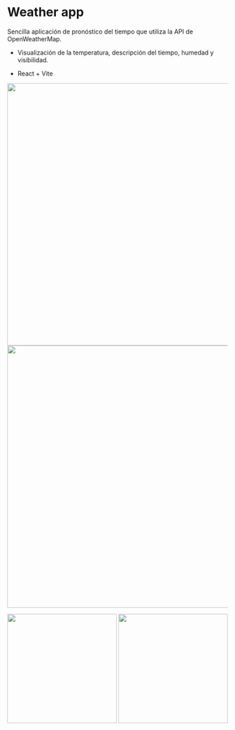 # Weather app

 Sencilla aplicación de pronóstico del tiempo que utiliza la API de OpenWeatherMap.
- Visualización de la temperatura, descripción del tiempo, humedad y visibilidad.

- React + Vite


<div align="center">
  <img src="https://github.com/RaquelBayas/weatherApp/assets/31921518/78f017dc-3c80-45ed-8d03-168368041c6e" width="600" />
  <img src="https://github.com/RaquelBayas/weatherApp/assets/31921518/56e5bb47-ac4a-4819-9fe1-ace50bbf08c8" width="600" />
  <p>
  <img src="https://github.com/RaquelBayas/weatherApp/assets/31921518/ee2f3448-f76a-49cf-8438-889f920909fb" width="250" />
  <img src="https://github.com/RaquelBayas/weatherApp/assets/31921518/ae02ac61-8df4-4c60-864e-5543dff6b0c0" width="250" /> 
</p>
</div>




